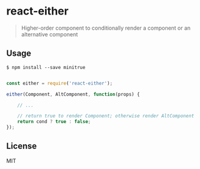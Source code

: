 # react-either

> Higher-order component to conditionally render a component or an alternative component


## Usage

```
$ npm install --save minitrue
```

```js

const either = require('react-either');

either(Component, AltComponent, function(props) {

    // ...

    // return true to render Component; otherwise render AltComponent
    return cond ? true : false;
});
```


## License

MIT
